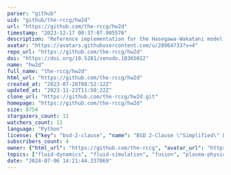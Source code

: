 ```yaml
---
parser: "github"
uid: "github/the-rccg/hw2d"
url: "https://github.com/the-rccg/hw2d"
timestamp: "2023-12-17 00:37:07.905576"
description: "Reference implementation for the Hasegawa-Wakatani model of plasma turbulence inside nuclear fusion reactors in two dimensions"
avatar: "https://avatars.githubusercontent.com/u/28964733?v=4"
repo_url: "https://github.com/the-rccg/hw2d"
doi: "https://doi.org/10.5281/zenodo.10365012"
name: "hw2d"
full_name: "the-rccg/hw2d"
html_url: "https://github.com/the-rccg/hw2d"
created_at: "2023-07-28T08:52:12Z"
updated_at: "2023-11-23T11:50:22Z"
clone_url: "https://github.com/the-rccg/hw2d.git"
homepage: "https://github.com/the-rccg/hw2d"
size: 8754
stargazers_count: 11
watchers_count: 11
language: "Python"
license: {"key": "bsd-2-clause", "name": "BSD 2-Clause \"Simplified\" License", "spdx_id": "BSD-2-Clause", "url": "https://api.github.com/licenses/bsd-2-clause", "node_id": "MDc6TGljZW5zZTQ="}
subscribers_count: 4
owner: {"html_url": "https://github.com/the-rccg", "avatar_url": "https://avatars.githubusercontent.com/u/28964733?v=4", "login": "the-rccg", "type": "User"}
topics: ["fluid-dynamics", "fluid-simulation", "fusion", "plasma-physics", "simulations"]
date: "2024-07-06 14:21:44.337069"
---
```

